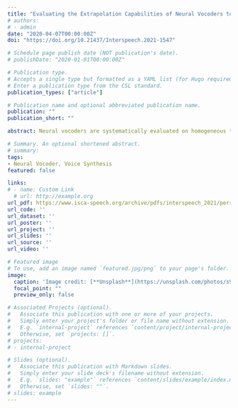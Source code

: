 ```yaml
---
title: "Evaluating the Extrapolation Capabilities of Neural Vocoders to Extreme Pitch Values"
# authors:
# - admin
date: "2020-04-07T00:00:00Z"
doi: "https://doi.org/10.21437/Interspeech.2021-1547"

# Schedule page publish date (NOT publication's date).
# publishDate: "2020-01-01T00:00:00Z"

# Publication type.
# Accepts a single type but formatted as a YAML list (for Hugo requirements).
# Enter a publication type from the CSL standard.
publication_types: ["article"]

# Publication name and optional abbreviated publication name.
publication: ""
publication_short: ""

abstract: Neural vocoders are systematically evaluated on homogeneous train and test databases. This kind of evaluation is efficient to compare neural vocoders in their “comfort zone”, yet it hardly reveals their limits towards unseen data during training. To compare their extrapolation capabilities, we introduce a methodology that aims at quantifying the robustness of neural vocoders in synthesising unseen data, by precisely controlling the ranges of seen/unseen data in the training database. By focusing in this study on the pitch (F<sub>0</sub>) parameter, our methodology involves a careful splitting of a dataset to control which F0 values are seen/unseen during training, followed by both global (utterance) and local (frame) evaluation of vocoders. Comparison of four types of vocoders (autoregressive, sourcefilter, flows, GAN) displays a wide range of behaviour towards unseen input pitch values, including excellent extrapolation (WaveGlow); widely-spread F0 errors (WaveRNN); and systematic generation of the training set median F0 (LPCNet, Parallel WaveGAN). In contrast, fewer differences between vocoders were observed when using homogeneous train and test sets, thus demonstrating the potential and need for such evaluation to better discriminate the neural vocoders abilities to generate out-of-training-range data.

# Summary. An optional shortened abstract.
# summary: 
tags:
- Neural Vocoder, Voice Synthesis
featured: false

links:
# - name: Custom Link
  # url: http://example.org
url_pdf: https://www.isca-speech.org/archive/pdfs/interspeech_2021/perrotin21_interspeech.pdf
url_code: ''
url_dataset: ''
url_poster: ''
url_project: ''
url_slides: ''
url_source: ''
url_video: ''

# Featured image
# To use, add an image named `featured.jpg/png` to your page's folder. 
image:
  caption: 'Image credit: [**Unsplash**](https://unsplash.com/photos/s9CC2SKySJM)'
  focal_point: ""
  preview_only: false

# Associated Projects (optional).
#   Associate this publication with one or more of your projects.
#   Simply enter your project's folder or file name without extension.
#   E.g. `internal-project` references `content/project/internal-project/index.md`.
#   Otherwise, set `projects: []`.
# projects:
# - internal-project

# Slides (optional).
#   Associate this publication with Markdown slides.
#   Simply enter your slide deck's filename without extension.
#   E.g. `slides: "example"` references `content/slides/example/index.md`.
#   Otherwise, set `slides: ""`.
# slides: example
---
```


<!-- {{% callout note %}}
Create your slides in Markdown - click the *Slides* button to check out the example.
{{% /callout %}}

Add the publication's **full text** or **supplementary notes** here. You can use rich formatting such as including [code, math, and images](https://docs.hugoblox.com/content/writing-markdown-latex/). -->
